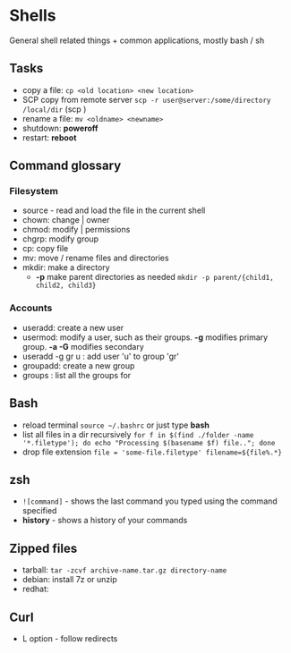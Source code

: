 # Shells
General shell related things + common applications, mostly bash / sh

## Tasks
* copy a file: `cp <old location> <new location>`
* SCP copy from remote server `scp -r user@server:/some/directory /local/dir` (scp <orig> <dest>)
* rename a file: `mv <oldname> <newname>`
* shutdown: **poweroff**
* restart: **reboot**

## Command glossary
### Filesystem
* source <file> - read and load the file in the current shell
* chown: change <file>|<folder> owner
* chmod: modify <file>|<folder> permissions
* chgrp: modify group
* cp: copy file
* mv: move / rename files and directories
* mkdir: make a directory
  - **-p** make parent directories as needed
  `mkdir -p parent/{child1, child2, child3}`

### Accounts
* useradd: create a new user
* usermod: modify a user, such as their groups. **-g** modifies primary group. **-a -G** modifies secondary
* useradd -g gr u : add user 'u' to group 'gr'
* groupadd: create a new group
* groups <user> : list all the groups for <user>

## Bash
* reload terminal `source ~/.bashrc` or just type **bash**
* list all files in a dir recursively
  `for f in $(find ./folder -name '*.filetype');
   do echo "Processing $(basename $f) file.."; done`
* drop file extension
  `file = 'some-file.filetype'
   filename=${file%.*}
  `

## zsh
* `![command]` - shows the last command you typed using the command specified
* **history** - shows a history of your commands

## Zipped files
- tarball: `tar -zcvf archive-name.tar.gz directory-name`
- debian: install 7z or unzip
- redhat:

## Curl
- L option - follow redirects
